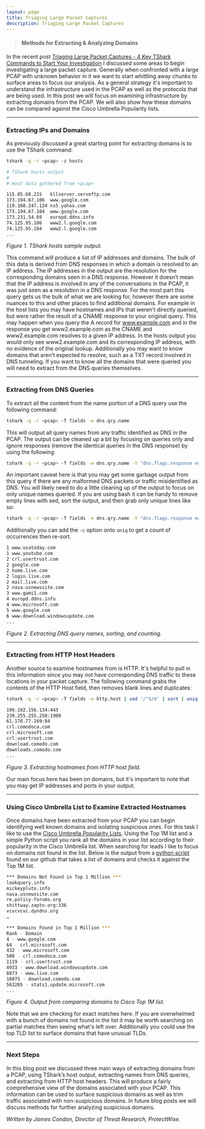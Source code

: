 ```yaml
---
layout: page
title: Triaging Large Packet Captures
description: Triaging Large Packet Captures
---
```


> #### Methods for Extracting & Analyzing Domains

In the recent post [Triaging Large Packet Captures - 4 Key TShark Commands to Start Your Investigation](https://401trg.github.io/triaging-large-packet-captures-4-key-tshark-commands-to-start-your-investigation) I discussed some areas to begin investigating a large packet capture.  Generally when confronted with a large PCAP with unknown behavior in it we want to start whittling away chunks to surface areas to focus our analysis.  As a general strategy it's important to understand the infrastructure used in the PCAP as well as the protocols that are being used.  In this post we will focus on examining infrastructure by extracting domains from the PCAP.  We will also show how these domains can be compared against the Cisco Umbrella Popularity lists.

---

### Extracting IPs and Domains

As previously discussed a great starting point for extracting domains is to use the TShark command:

```bash
tshark -q -r <pcap> -z hosts 
```
```bash
# TShark hosts output
#
# Host data gathered from <pcap>

115.85.68.215	kllserver.serveftp.com
173.194.67.106	www.google.com
119.160.247.124	ns5.yahoo.com
173.194.67.104	www.google.com
173.231.54.69	europd.ddns.info
74.125.95.106	www2.l.google.com
74.125.95.104	www2.l.google.com
...
```
*Figure 1. TShark hosts sample output.*


This command will produce a list of IP addresses and domains.  The bulk of this data is derived from DNS responses in which a domain is resolved to an IP address.  The IP addresses in the output are the resolution for the corresponding domains seen in a DNS response.  However it doesn’t mean that the IP address is involved in any of the conversations in the PCAP, it was just seen as a resolution in a DNS response.  For the most part this query gets us the bulk of what we are looking for, however there are some nuances to this and other places to find additional domains.  For example in the host lists you may have hostnames and IPs that weren’t directly queried, but were rather the result of a CNAME response to your original query.  This may happen when you query the A record for www.example.com and in the response you get www2.example.com as the CNAME and www2.example.com resolves to a given IP address.  In the hosts output you would only see www2.example.com and its corresponding IP address, with no evidence of the original lookup.  Additionally you may want to know domains that aren’t expected to resolve, such as a TXT record involved in DNS tunneling.  If you want to know all the domains that were queried you will need to extract from the DNS queries themselves.  

---

### Extracting from DNS Queries 

To extract all the content from the name portion of a DNS query use the following command:

```bash
tshark -q -r <pcap> -T fields -e dns.qry.name
```

This will output all query names from any traffic identified as DNS in the PCAP.  The output can be cleaned up a bit by focusing on queries only and ignore responses (remove the identical queries in the DNS response) by using the following:

```bash
tshark -q -r <pcap> -T fields -e dns.qry.name -Y "dns.flags.response eq 0"
```

An important caveat here is that you may get some garbage output from this query if there are any malformed DNS packets or traffic misidentified as DNS.  You will likely need to do a little cleaning up of the output to focus on only unique names queried.  If you are using bash it can be handy to remove empty lines with sed, sort the output, and then grab only unique lines like so:

```bash
tshark -q -r <pcap> -T fields -e dns.qry.name -Y "dns.flags.response eq 0" | sed '/^$/d' | sort | uniq
```

Additionally you can add the `-c` option onto `uniq` to get a count of occurrences then re-sort. 

```bash
1 www.usatoday.com
1 www.youtube.com
2 crl.usertrust.com
2 google.com
2 home.live.com
2 login.live.com
2 mail.live.com
2 nasa.usnewssite.com
3 www.gami1.com
4 europd.ddns.info
4 www.microsoft.com
5 www.google.com
6 www.download.windowsupdate.com
...
```
*Figure 2. Extracting DNS query names, sorting, and counting.* 

---

### Extracting from HTTP Host Headers

Another source to examine hostnames from is HTTP. It's helpful to pull in this information since you may not have corresponding DNS traffic to these locations in your packet capture.  The following command grabs the contents of the HTTP Host field, then removes blank lines and duplicates:

```bash
tshark -q -r <pcap> -T fields -e http.host | sed '/^$/d' | sort | uniq
```

```bash
199.192.156.134:443
239.255.255.250:1900
61.178.77.169:84
crl.comodoca.com
crl.microsoft.com
crl.usertrust.com
download.comodo.com
downloads.comodo.com
...
```
*Figure 3. Extracting hostnames from HTTP host field.*

Our main focus here has been on domains, but it's important to note that you may get IP addresses and ports in your output.  

---

### Using Cisco Umbrella List to Examine Extracted Hostnames

Once domains have been extracted from your PCAP you can begin identifying well known domains and isolating suspicious ones. For this task I like to use the [Cisco Umbrella Popularity Lists](http://s3-us-west-1.amazonaws.com/umbrella-static/index.html). Using the Top 1M list and a simple Python script you rank all the domains in your list according to their popularity in the Cisco Umbrella list. When searching for leads I like to focus on domains not found in the list. Below is the output from a [python script](https://github.com/401trg/utilities/blob/97f7e5526beee7059dad8a58eb868c6fe5866620/popularDomains.py) found on our github that takes a list of domains and checks it against the Top 1M list.

```bash
*** Domains Not Found in Top 1 Million ***
lookquery.info
mickeypluto.info
nasa.usnewssite.com
re.policy-forums.org
shittway.zapto.org:336
vcvcvcvc.dyndns.org
…

*** Domains Found in Top 1 Million ***
Rank - Domain
4 - www.google.com
64 - crl.microsoft.com
432 - www.microsoft.com
508 - crl.comodoca.com
1119 - crl.usertrust.com
4933 - www.download.windowsupdate.com
8873 - www.live.com
16075 - download.comodo.com
563265 - stats1.update.microsoft.com
...
```
*Figure 4.  Output from comparing domains to Cisco Top 1M list.*

Note that we are checking for exact matches here.  If you are overwhelmed with a bunch of domains not found in the list it may be worth searching on partial matches then seeing what's left over.  Additionally you could use the top TLD list to surface domains that have unusual TLDs.

---

### Next Steps

In this blog post we discussed three main ways of extracting domains from a PCAP, using TShark’s host output, extracting names from DNS queries, and extracting from HTTP host headers.  This will produce a fairly comprehensive view of the domains associated with your PCAP.  This information can be used to surface suspicious domains as well as trim traffic associated with non-suspicious domains. In future blog posts we will discuss methods for further analyzing suspicious domains.

*Written by James Condon, Director of Threat Research, ProtectWise.*
